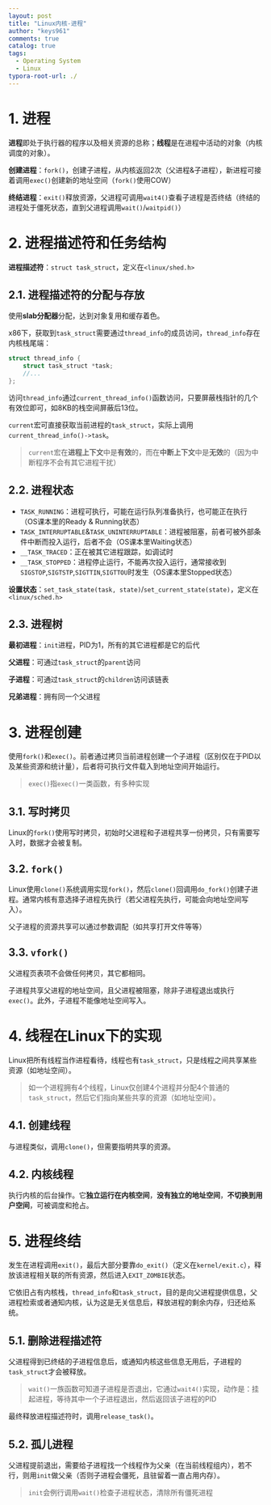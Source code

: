 ```yaml
---
layout: post
title: "Linux内核-进程"
author: "keys961"
comments: true
catalog: true
tags:
  - Operating System
  - Linux
typora-root-url: ./
---
```


# 1. 进程

**进程**即处于执行器的程序以及相关资源的总称；**线程**是在进程中活动的对象（内核调度的对象）。

**创建进程**：`fork()`，创建子进程，从内核返回2次（父进程&子进程），新进程可接着调用`exec()`创建新的地址空间（`fork()`使用COW）

**终结进程**：`exit()`释放资源，父进程可调用`wait4()`查看子进程是否终结（终结的进程处于僵死状态，直到父进程调用`wait()`/`waitpid()`）

# 2. 进程描述符和任务结构

**进程描述符**：`struct task_struct`，定义在`<linux/shed.h>`

## 2.1. 进程描述符的分配与存放

使用**slab分配器**分配，达到对象复用和缓存着色。

x86下，获取到`task_struct`需要通过`thread_info`的成员访问，`thread_info`存在内核栈尾端：

```c
struct thread_info {
    struct task_struct *task;
    //...
};
```

访问`thread_info`通过`current_thread_info()`函数访问，只要屏蔽栈指针的几个有效位即可，如8KB的栈空间屏蔽后13位。

`current`宏可直接获取当前进程的`task_struct`，实际上调用`current_thread_info()->task`。

> `current`宏在**进程上下文**中是**有效**的，而在**中断上下文**中是**无效**的（因为中断程序不会有其它进程干扰）

## 2.2. 进程状态

- `TASK_RUNNING`：进程可执行，可能在运行队列准备执行，也可能正在执行（OS课本里的Ready & Running状态）
- `TASK_INTERRUPTABLE`&`TASK_UNINTERRUPTABLE`：进程被阻塞，前者可被外部条件中断而投入运行，后者不会（OS课本里Waiting状态）
- `__TASK_TRACED`：正在被其它进程跟踪，如调试时
- `__TASK_STOPPED`：进程停止运行，不能再次投入运行，通常接收到`SIGSTOP`,`SIGTSTP`,`SIGTTIN`,`SIGTTOU`时发生（OS课本里Stopped状态）

**设置状态**：`set_task_state(task, state)`/`set_current_state(state)`，定义在`<linux/sched.h>`

## 2.3. 进程树

**最初进程**：`init`进程，PID为1，所有的其它进程都是它的后代

**父进程**：可通过`task_struct`的`parent`访问

**子进程**：可通过`task_struct`的`children`访问该链表

**兄弟进程**：拥有同一个父进程

# 3. 进程创建

使用`fork()`和`exec()`。前者通过拷贝当前进程创建一个子进程（区别仅在于PID以及某些资源和统计量），后者将可执行文件载入到地址空间开始运行。

> `exec()`指`exec()`一类函数，有多种实现

## 3.1. 写时拷贝

Linux的`fork()`使用写时拷贝，初始时父进程和子进程共享一份拷贝，只有需要写入时，数据才会被复制。

## 3.2. `fork()`

Linux使用`clone()`系统调用实现`fork()`，然后`clone()`回调用`do_fork()`创建子进程。通常内核有意选择子进程先执行（若父进程先执行，可能会向地址空间写入）。

父子进程的资源共享可以通过参数调配（如共享打开文件等等）

## 3.3. `vfork()`

父进程页表项不会做任何拷贝，其它都相同。

子进程共享父进程的地址空间，且父进程被阻塞，除非子进程退出或执行`exec()`。此外，子进程不能像地址空间写入。

# 4. 线程在Linux下的实现

Linux把所有线程当作进程看待，线程也有`task_struct`，只是线程之间共享某些资源（如地址空间）。

> 如一个进程拥有4个线程，Linux仅创建4个进程并分配4个普通的`task_struct`，然后它们指向某些共享的资源（如地址空间）。

## 4.1. 创建线程

与进程类似，调用`clone()`，但需要指明共享的资源。

## 4.2. 内核线程

执行内核的后台操作。它**独立运行在内核空间**，**没有独立的地址空间**，**不切换到用户空间**，可被调度和抢占。

# 5. 进程终结

发生在进程调用`exit()`，最后大部分要靠`do_exit()`（定义在`kernel/exit.c`），释放该进程相关联的所有资源，然后进入`EXIT_ZOMBIE`状态。

它依旧占有内核栈，`thread_info`和`task_struct`，目的是向父进程提供信息，父进程检索或者通知内核，认为这是无关信息后，释放进程的剩余内存，归还给系统。

## 5.1. 删除进程描述符

父进程得到已终结的子进程信息后，或通知内核这些信息无用后，子进程的`task_struct`才会被释放。

> `wait()`一族函数可知道子进程是否退出，它通过`wait4()`实现，动作是：挂起进程，等待其中一个子进程退出，然后返回该子进程的PID

最终释放进程描述符时，调用`release_task()`。

## 5.2. 孤儿进程

父进程提前退出，需要给子进程找一个线程作为父亲（在当前线程组内），若不行，则用`init`做父亲（否则子进程会僵死，且驻留着一直占用内存）。

> `init`会例行调用`wait()`检查子进程状态，清除所有僵死进程